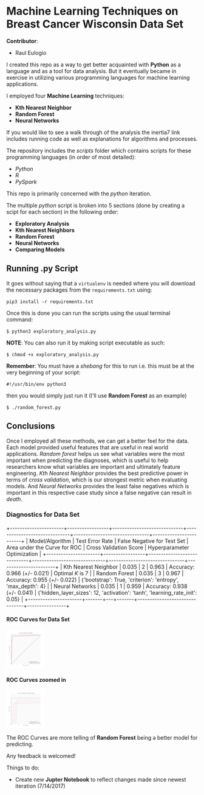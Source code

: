 # Machine Learning Techniques on Breast Cancer Wisconsin Data Set

**Contributor**:
+ Raul Eulogio

I created this repo as a way to get better acquainted with **Python** as a language and as a tool for data analysis. But it eventually became in exercise in utilizing various programming languages for machine learning applications. 

I employed four **Machine Learning** techniques:
+ **Kth Nearest Neighbor**
+ **Random Forest**
+ **Neural Networks**

If you would like to see a walk through of the analysis the inertia7 link includes running code as well as explanations for algorithms and processes. 

The repository includes the *scripts* folder which contains scripts for these programming languages (in order of most detailed):
+ *Python*
+ *R*
+ *PySpark*

This repo is primarily concerned with the *python* iteration. 

The multiple *python* script is broken into 5 sections (done by creating a scipt for each section) in the following order:
+ **Exploratory Analysis**
+ **Kth Nearest Neighbors**
+ **Random Forest**
+ **Neural Networks**
+ **Comparing Models**

## Running .py Script
It goes without saying that a `virtualenv` is needed where you will download the necessary packages from the `requirements.txt` using:

	pip3 install -r requirements.txt

Once this is done you can run the scripts using the usual terminal command:

	$ python3 exploratory_analysis.py

**NOTE**: You can also run it by making script executable as such:

	$ chmod +x exploratory_analysis.py


**Remember**: You must have a *shebang* for this to run i.e. this must be at the very beginning of your script:

	#!/usr/bin/env python3

then you would simply just run it (I'll use **Random Forest** as an example)

	$ ./random_forest.py

## Conclusions
Once I employed all these methods, we can get a better feel for the data. Each model provided useful features that are useful in real world applications. *Random forest* helps us see what variables were the most important when predicting the diagnoses, which is useful to help researchers know what variables are important and ultimately feature engineering. *Kth Nearest Neighbor* provides the best predictive power in terms of *cross validation*, which is our strongest metric when evaluating models. And *Neural Networks* provides the least false negatives which is important in this respective case study since a false negative can result in *death*.  

### Diagnostics for Data Set

+----------------------+-----------------+-----------------------------+------------------------------+-------------------------------+------------------------+
| Model/Algorithm      | Test Error Rate | False Negative for Test Set | Area under the Curve for ROC | Cross Validation Score        | Hyperparameter Optimization | 
+----------------------+-----------------+-----------------------------+------------------------------+-------------------------------+-----------------------+
| Kth Nearest Neighbor | 0.035 | 2 | 0.963 | Accuracy:  0.966 (+/-  0.021) | Optimal *K* is 7 | 
| Random Forest        | 0.035 | 3 | 0.967 | Accuracy:  0.955 (+/-  0.022) | {'bootstrap': True, 'criterion': 'entropy', 	'max_depth': 4}	|
| Neural Networks      | 0.035 | 1 | 0.959 | Accuracy:  0.938 (+/-  0.041) | {'hidden_layer_sizes': 12, 'activation': 'tanh', 'learning_rate_init': 0.05} | 
+----------------------+-------+---+-------+-------------------------------+----------------+



#### ROC Curves for Data Set
<img src="images/rocCurve.png" style="width: 100px;"/>

#### ROC Curves zoomed in
<img src="images/rocZoom.png" style="width: 100px;"/>

The ROC Curves are more telling of **Random Forest** being a better model for predicting. 

Any feedback is welcomed!

Things to do:
+ Create new **Jupter Notebook** to reflect changes made since newest iteration (7/14/2017)
